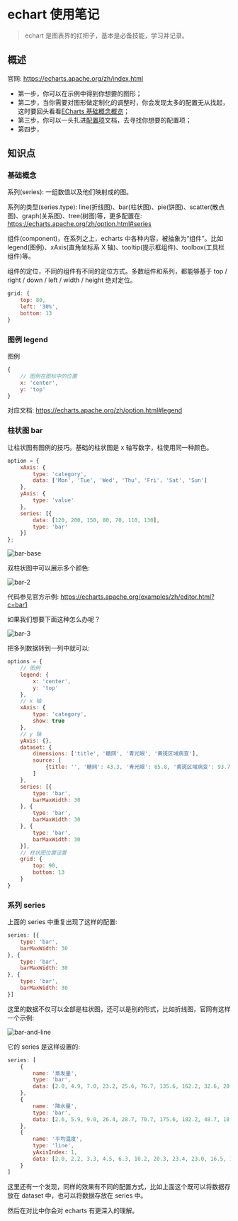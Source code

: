 # echart 使用笔记

> echart 是图表界的扛把子，基本是必备技能，学习并记录。

## 概述

官网: https://echarts.apache.org/zh/index.html

- 第一步，你可以在示例中得到你想要的图形；
- 第二步，当你需要对图形做定制化的调整时，你会发现太多的配置无从找起，这时要回头看看[ECharts 基础概念概览](https://echarts.apache.org/zh/tutorial.html#ECharts基础概念概览)；
- 第三步，你可以一头扎进[配置项](https://echarts.apache.org/zh/option.html#title)文档，去寻找你想要的配置项；
- 第四步，

## 知识点

### 基础概念

系列(series): 一组数值以及他们映射成的图。

系列的类型(series.type): line(折线图)、bar(柱状图)、pie(饼图)、scatter(散点图)、graph(关系图)、tree(树图)等，更多配置在: https://echarts.apache.org/zh/option.html#series

组件(component)，在系列之上，echarts 中各种内容，被抽象为“组件”。比如legend(图例)、xAxis(直角坐标系 X 轴)、tooltip(提示框组件)、toolbox(工具栏组件)等。

组件的定位，不同的组件有不同的定位方式。多数组件和系列，都能够基于 top / right / down / left / width / height 绝对定位。 

```js
grid: {
    top: 80,
    left: '30%',
    bottom: 13
}
```

### 图例 legend

图例

```js
{
    // 图例在图标中的位置
    x: 'center',
    y: 'top'
}
```

对应文档: https://echarts.apache.org/zh/option.html#legend

### 柱状图 bar

让柱状图有图例的技巧。基础的柱状图是 x 轴写数字，柱使用同一种颜色。

```js
option = {
    xAxis: {
        type: 'category',
        data: ['Mon', 'Tue', 'Wed', 'Thu', 'Fri', 'Sat', 'Sun']
    },
    yAxis: {
        type: 'value'
    },
    series: [{
        data: [120, 200, 150, 80, 70, 110, 130],
        type: 'bar'
    }]
};
```
![bar-base](./img/bar-base.png)

双柱状图中可以展示多个颜色:

![bar-2](./img/bar-2.png)

代码参见官方示例: https://echarts.apache.org/examples/zh/editor.html?c=bar1

如果我们想要下面这种怎么办呢？

![bar-3](./img/bar-3.png)

把多列数据转到一列中就可以:

```js
options = {
    // 图例
    legend: {
        x: 'center',
        y: 'top'
    },
    // x 轴
    xAxis: {
        type: 'category',
        show: true
    },
    // y 轴
    yAxis: {},
    dataset: {
        dimensions: ['title', '糖网', '青光眼', '黄斑区域病变'],
        source: [
            {title: '', '糖网': 43.3, '青光眼': 85.8, '黄斑区域病变': 93.7}
        ]
    },
    series: [{
        type: 'bar',
        barMaxWidth: 30
    }, {
        type: 'bar',
        barMaxWidth: 30
    }, {
        type: 'bar',
        barMaxWidth: 30
    }],
    // 柱状图位置设置
    grid: {
        top: 90,
        bottom: 13
    }
}
```

### 系列 series

上面的 series 中重复出现了这样的配置:

```js
series: [{
    type: 'bar',
    barMaxWidth: 30
}, {
    type: 'bar',
    barMaxWidth: 30
}, {
    type: 'bar',
    barMaxWidth: 30
}]
```

这里的数据不仅可以全部是柱状图，还可以是别的形式，比如折线图，官网有这样一个示例: 

![bar-and-line](./img/bar-and-line.png)

它的 series 是这样设置的:

```js
series: [
    {
        name: '蒸发量',
        type: 'bar',
        data: [2.0, 4.9, 7.0, 23.2, 25.6, 76.7, 135.6, 162.2, 32.6, 20.0, 6.4, 3.3]
    },
    {
        name: '降水量',
        type: 'bar',
        data: [2.6, 5.9, 9.0, 26.4, 28.7, 70.7, 175.6, 182.2, 48.7, 18.8, 6.0, 2.3]
    },
    {
        name: '平均温度',
        type: 'line',
        yAxisIndex: 1,
        data: [2.0, 2.2, 3.3, 4.5, 6.3, 10.2, 20.3, 23.4, 23.0, 16.5, 12.0, 6.2]
    }
]
```

这里还有一个发现，同样的效果有不同的配置方式，比如上面这个既可以将数据存放在 dataset 中，也可以将数据存放在 series 中。

然后在对比中你会对 echarts 有更深入的理解。
